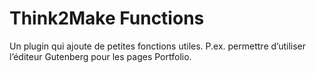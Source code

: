 # Think2Make Functions

Un plugin qui ajoute de petites fonctions utiles. P.ex. permettre d’utiliser l’éditeur Gutenberg pour les pages Portfolio.


